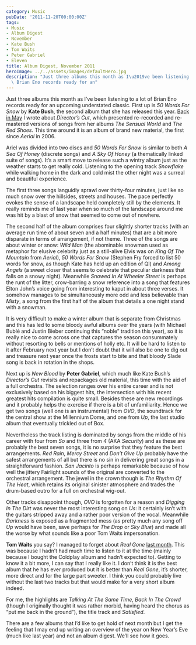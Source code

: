 ```yaml
---
category: Music
pubDate: '2011-11-20T00:00:00Z'
tags:
- Music
- Album Digest
- November
- Kate Bush
- Tom Waits
- Peter Gabriel
- Eleven
title: Album Digest, November 2011
heroImage: ../../assets/images/defaultHero.jpg
description: "Just three albums this month as I\u2019ve been listening to a lot of\
  \ Brian Eno records ready for an"
---
```

Just three albums this month as I’ve been listening to a lot of Brian Eno records ready for an upcoming understated classic. First up is _50 Words For Snow_ by **Kate Bush**, the second album that she has released this year. [Back in May](album-digest-may-2011) I wrote about _Director’s Cut_, which presented re-recorded and re-mastered versions of songs from her albums _The Sensual World_ and _The Red Shoes_. This time around it is an album of brand new material, the first since _Aerial_ in 2006.

Ariel was divided into two discs and _50 Words For Snow_ is similar to both _A Sea Of Honey_ (discrete songs) and _A Sky Of Honey_ (a thematically linked suite of songs). It’s a smart move to release such a wintry album just as the weather starts to get really cold. Listening to the opening track _Snowflake_ while walking home in the dark and cold mist the other night was a surreal and beautiful experience.

The first three songs languidly sprawl over thirty-four minutes, just like so much snow over the hillsides, streets and houses. The pace perfectly evokes the sense of a landscape held completely still by the elements. It really reminds me of last year when so much of the landscape around me was hit by a blast of snow that seemed to come out of nowhere.

The second half of the album comprises four slightly shorter tracks (with an average run time of about seven and a half minutes) that are a bit more disparate in terms of arrangement, if not theme. Three of the songs are about winter or snow: _Wild Man_ (the abominable snowman used as metaphor for elusive celebrity just as a still-alive Elvis was on _King Of The Mountain_ from _Aerial_), _50 Words For Snow_ (Stephen Fry forced to list 50 words for snow, as though Kate has held up an edition of QI) and _Among Angels_ (a sweet closer that seems to celebrate that peculiar darkness that falls on a snowy night). Meanwhile _Snowed In At Wheeler Street_ is perhaps the runt of the litter, crow-barring a snow reference into a song that features Elton John’s voice going from interesting to kaput in about three verses. It somehow manages to be simultaneously more odd and less believable than _Misty_, a song from the first half of the album that details a one night stand with a snowman.

It is very difficult to make a winter album that is separate from Christmas and this has led to some bloody awful albums over the years (with Michael Bublé and Justin Bieber continuing this “noble” tradition this year), so it is really nice to come across one that captures the season consummately without resorting to bells or mentions of holly etc. It will be hard to listen to it after February next year but I don’t doubt that it will also be one to dig out and treasure next year once the frosts start to bite and that bloody Slade song is back in rotation in the shops.

Next up is _New Blood_ by **Peter Gabriel**, which much like Kate Bush’s _Director’s Cut_ revisits and repackages old material, this time with the aid of a full orchestra. The selection ranges over his entire career and is not exclusively based on his biggest hits, the intersection with his recent greatest hits compilation is quite small. Besides these are new recordings and it probably helps the exercise if there is a bit of unfamiliarity. Hence we get two songs (well one is an instrumental) from _OVO_, the soundtrack for the central show at the Millennium Dome, and one from _Up_, the last studio album that eventually trickled out of Box.

Nevertheless the track listing is dominated by songs from the middle of his career with four from _So_ and three from _4_ (AKA _Security_) and as these are probably the best seven songs, it is no surprise that they feature the best arrangements. _Red Rain_, _Mercy Street_ and _Don’t Give Up_ probably have the safest arrangements of all but there is no sin in delivering great songs in a straightforward fashion. _San Jacinto_ is perhaps remarkable because of how well the jittery Fairlight sounds of the original are converted to the orchestral arrangement. The jewel in the crown though is _The Rhythm Of The Heat_, which retains its original sinister atmosphere and trades the drum-based outro for a full on orchestral wig-out.

Other tracks disappoint though, _OVO_ is forgotten for a reason and _Digging In The Dirt_ was never the most interesting song on _Us_: it certainly isn’t with the guitars stripped away and a rather poor version of the vocal. Meanwhile _Darkness_ is exposed as a fragmented mess (as pretty much any song off _Up_ would have been, save perhaps for _The Drop_ or _Sky Blue_) and made all the worse by what sounds like a poor Tom Waits impersonation.

**Tom Waits** you say? I managed to forget about _Real Gone_ [last month](album-digest-october-2011). This was because I hadn’t had much time to listen to it at the time (mainly because I bought the Coldplay album and hadn’t expected to). Getting to know it a bit more, I can say that I really like it. I don’t think it is the best album that he has ever produced but it is better than _Real Gone_, it’s shorter, more direct and for the large part sweeter. I think you could probably live without the last two tracks but that would make for a very short album indeed.

For me, the highlights are _Talking At The Same Time_, _Back In The Crowd_ (though I originally thought it was rather morbid, having heard the chorus as “put me back in the ground”), the title track and _Satisfied_.

There are a few albums that I’d like to get hold of next month but I get the feeling that I may end up writing an overview of the year on New Year’s Eve (much like last year) and not an album digest. We’ll see how it goes.